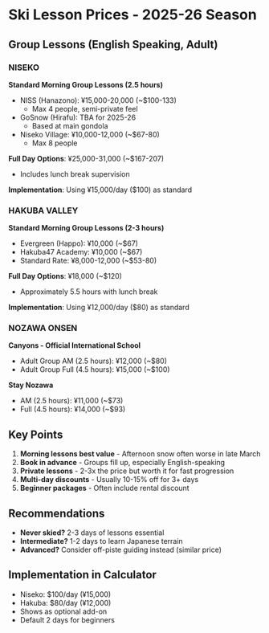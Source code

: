 # Ski Lesson Prices - 2025-26 Season

## Group Lessons (English Speaking, Adult)

### NISEKO
**Standard Morning Group Lessons (2.5 hours)**
- NISS (Hanazono): ¥15,000-20,000 (~$100-133)
  - Max 4 people, semi-private feel
- GoSnow (Hirafu): TBA for 2025-26
  - Based at main gondola
- Niseko Village: ¥10,000-12,000 (~$67-80)
  - Max 8 people

**Full Day Options**: ¥25,000-31,000 (~$167-207)
- Includes lunch break supervision

**Implementation**: Using ¥15,000/day ($100) as standard

### HAKUBA VALLEY
**Standard Morning Group Lessons (2-3 hours)**
- Evergreen (Happo): ¥10,000 (~$67)
- Hakuba47 Academy: ¥10,000 (~$67)
- Standard Rate: ¥8,000-12,000 (~$53-80)

**Full Day Options**: ¥18,000 (~$120)
- Approximately 5.5 hours with lunch break

**Implementation**: Using ¥12,000/day ($80) as standard

### NOZAWA ONSEN
**Canyons - Official International School**
- Adult Group AM (2.5 hours): ¥12,000 (~$80)
- Adult Group Full (4.5 hours): ¥15,000 (~$100)

**Stay Nozawa**
- AM (2.5 hours): ¥11,000 (~$73)
- Full (4.5 hours): ¥14,000 (~$93)

## Key Points
1. **Morning lessons best value** - Afternoon snow often worse in late March
2. **Book in advance** - Groups fill up, especially English-speaking
3. **Private lessons** - 2-3x the price but worth it for fast progression
4. **Multi-day discounts** - Usually 10-15% off for 3+ days
5. **Beginner packages** - Often include rental discount

## Recommendations
- **Never skied?** 2-3 days of lessons essential
- **Intermediate?** 1-2 days to learn Japanese terrain
- **Advanced?** Consider off-piste guiding instead (similar price)

## Implementation in Calculator
- Niseko: $100/day (¥15,000)
- Hakuba: $80/day (¥12,000)
- Shows as optional add-on
- Default 2 days for beginners